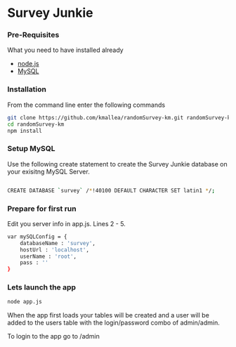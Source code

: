 # Survey Junkie

### Pre-Requisites
What you need to have installed already
* [node.js](http://nodejs.org)
* [MySQL](http://www.mysql.com/downloads/)


### Installation
From the command line enter the following commands
```sh
git clone https://github.com/kmallea/randomSurvey-km.git randomSurvey-km
cd randomSurvey-km
npm install
```

### Setup MySQL
Use the following create statement to create the Survey Junkie database on your exisitng MySQL Server.
```sh

CREATE DATABASE `survey` /*!40100 DEFAULT CHARACTER SET latin1 */;

```
### Prepare for first run
Edit you server info in app.js. Lines 2 - 5. 
```sh
var mySQLConfig = {
	databaseName : 'survey',
	hostUrl : 'localhost',
	userName : 'root',
	pass : ''
}
```

### Lets launch the app
```sh
node app.js
```

When the app first loads your tables will be created and a user will be added to the users table with the login/password combo of admin/admin.

To login to the app go to /admin